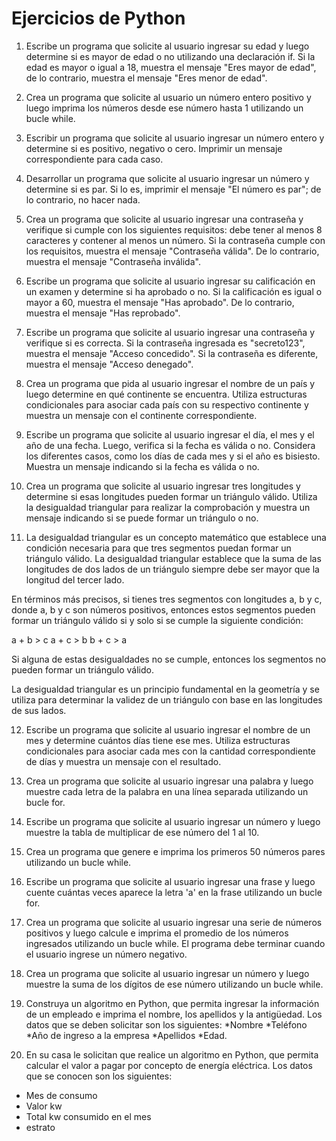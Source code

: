 # Ejercicios de Python

1. Escribe un programa que solicite al usuario ingresar su edad y luego determine si es mayor de edad o no utilizando una declaración if. Si la edad es mayor o igual a 18, muestra el mensaje "Eres mayor de edad", de lo contrario, muestra el mensaje "Eres menor de edad".

2. Crea un programa que solicite al usuario un número entero positivo y luego imprima los números desde ese número hasta 1 utilizando un bucle while.

3. Escribir un programa que solicite al usuario ingresar un número entero y determine si es positivo, negativo o cero. Imprimir un mensaje correspondiente para cada caso.

4. Desarrollar un programa que solicite al usuario ingresar un número y determine si es par. Si lo es, imprimir el mensaje "El número es par"; de lo contrario, no hacer nada.

5. Crea un programa que solicite al usuario ingresar una contraseña y verifique si cumple con los siguientes requisitos: debe tener al menos 8 caracteres y contener al menos un número. Si la contraseña cumple con los requisitos, muestra el mensaje "Contraseña válida". De lo contrario, muestra el mensaje "Contraseña inválida".

6. Escribe un programa que solicite al usuario ingresar su calificación en un examen y determine si ha aprobado o no. Si la calificación es igual o mayor a 60, muestra el mensaje "Has aprobado". De lo contrario, muestra el mensaje "Has reprobado".

7. Escribe un programa que solicite al usuario ingresar una contraseña y verifique si es correcta. Si la contraseña ingresada es "secreto123", muestra el mensaje "Acceso concedido". Si la contraseña es diferente, muestra el mensaje "Acceso denegado".

8. Crea un programa que pida al usuario ingresar el nombre de un país y luego determine en qué continente se encuentra. Utiliza estructuras condicionales para asociar cada país con su respectivo continente y muestra un mensaje con el continente correspondiente.

9. Escribe un programa que solicite al usuario ingresar el día, el mes y el año de una fecha. Luego, verifica si la fecha es
válida o no. Considera los diferentes casos, como los días de cada mes y si el año es bisiesto. Muestra un mensaje
indicando si la fecha es válida o no.

10. Crea un programa que solicite al usuario ingresar tres longitudes y determine si esas longitudes pueden formar un triángulo válido. Utiliza la desigualdad triangular para realizar la comprobación y muestra un mensaje indicando si se
puede formar un triángulo o no.

11. La desigualdad triangular es un concepto matemático que establece una condición necesaria para que tres segmentos puedan formar un triángulo válido. La desigualdad triangular establece que la suma de las longitudes de dos lados de un triángulo siempre debe ser mayor que la longitud del tercer lado.

En términos más precisos, si tienes tres segmentos con longitudes a, b y c, donde a, b y c son números positivos, entonces estos segmentos pueden formar un triángulo válido si y solo si se cumple la siguiente condición:

a + b > c
a + c > b
b + c > a

Si alguna de estas desigualdades no se cumple, entonces los segmentos no pueden formar un triángulo válido.

La desigualdad triangular es un principio fundamental en la geometría y se utiliza para determinar la validez de un triángulo con base en las longitudes de sus lados.

12. Escribe un programa que solicite al usuario ingresar el nombre de un mes y determine cuántos días tiene ese mes. Utiliza estructuras condicionales para asociar cada mes con la cantidad correspondiente de días y muestra un mensaje con el resultado.

13. Crea un programa que solicite al usuario ingresar una palabra y luego muestre cada letra de la palabra en una línea separada utilizando un bucle for.

14. Escribe un programa que solicite al usuario ingresar un número y luego muestre la tabla de multiplicar de ese número del 1 al 10.

15. Crea un programa que genere e imprima los primeros 50 números pares utilizando un bucle while.

16. Escribe un programa que solicite al usuario ingresar una frase y luego cuente cuántas veces aparece la letra 'a' en la frase utilizando un bucle for.

17. Crea un programa que solicite al usuario ingresar una serie de números positivos y luego calcule e imprima el promedio de los números ingresados utilizando un bucle while. El programa debe terminar cuando el usuario ingrese un número negativo.

18. Crea un programa que solicite al usuario ingresar un número y luego muestre la suma de los dígitos de ese número utilizando un bucle while.

19. Construya un algoritmo en Python, que permita ingresar la información de un empleado e imprima el nombre, los apellidos y la antigüedad. Los datos que se deben solicitar son los siguientes:
*Nombre
*Teléfono
*Año de ingreso a la empresa
*Apellidos
*Edad.

20. En su casa le solicitan que realice un algoritmo en Python, que permita calcular el valor a pagar por concepto de energía eléctrica. Los datos que se conocen son los siguientes:

- Mes de consumo
- Valor kw
- Total kw consumido en el mes
- estrato
